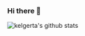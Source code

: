### Hi there 👋

<!--
**kelgerta/kelgerta** is a ✨ _special_ ✨ repository because its `README.md` (this file) appears on your GitHub profile.

Here are some ideas to get you started:

- 🔭 I’m currently working on ...
- 🌱 I’m currently learning ...
- 👯 I’m looking to collaborate on ...
- 🤔 I’m looking for help with ...
- 💬 Ask me about ...
- 📫 How to reach me: ...
- 😄 Pronouns: ...
- ⚡ Fun fact: ...
-->
![kelgerta's github stats](https://github-readme-stats.vercel.app/api?username=kelgerta&show_icons=true&hide_border=true&count_private=true) 
